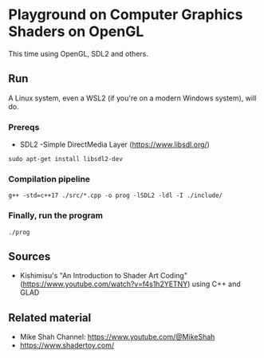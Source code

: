 # Playground on Computer Graphics Shaders on OpenGL
This time using OpenGL, SDL2 and others.

## Run
A Linux system, even a WSL2 (if you're on a modern Windows system), will do.

### Prereqs
- SDL2 -Simple DirectMedia Layer (https://www.libsdl.org/)

`sudo apt-get install libsdl2-dev`

### Compilation pipeline
`g++ -std=c++17 ./src/*.cpp -o prog -lSDL2 -ldl -I ./include/`

### Finally, run the program
`./prog`

## Sources
- Kishimisu's "An Introduction to Shader Art Coding" (https://www.youtube.com/watch?v=f4s1h2YETNY) using C++ and GLAD

## Related material

- Mike Shah Channel: https://www.youtube.com/@MikeShah
- https://www.shadertoy.com/